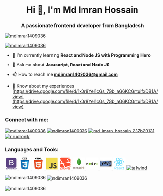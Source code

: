 <h1 align="center">Hi 👋, I'm Md Imran Hossain</h1>
<h3 align="center">A passionate frontend developer from Bangladesh</h3>

<p align="left"> <img src="https://komarev.com/ghpvc/?username=mdimran1409036&label=Profile%20views&color=0e75b6&style=flat" alt="mdimran1409036" /> </p>

<p align="left"> <a href="https://twitter.com/mdimran1409036" target="blank"><img src="https://img.shields.io/twitter/follow/mdimran1409036?logo=twitter&style=for-the-badge" alt="mdimran1409036" /></a> </p>

- 🌱 I’m currently learning **React and Node JS with Programming Hero**

- 💬 Ask me about **Javascript, React and Node JS**

- 📫 How to reach me **mdimran1409036@gmail.com**

- 📄 Know about my experiences [https://drive.google.com/file/d/1x0r8YeI1cGs_7Gb_aG6KCGntuifxDB1A/view](https://drive.google.com/file/d/1x0r8YeI1cGs_7Gb_aG6KCGntuifxDB1A/view)

<h3 align="left">Connect with me:</h3>
<p align="left">
<a href="https://codepen.io/mdimran1409036" target="blank"><img align="center" src="https://raw.githubusercontent.com/rahuldkjain/github-profile-readme-generator/master/src/images/icons/Social/codepen.svg" alt="mdimran1409036" height="30" width="40" /></a>
<a href="https://twitter.com/mdimran1409036" target="blank"><img align="center" src="https://raw.githubusercontent.com/rahuldkjain/github-profile-readme-generator/master/src/images/icons/Social/twitter.svg" alt="mdimran1409036" height="30" width="40" /></a>
<a href="https://linkedin.com/in/md-imran-hossain-237b29131" target="blank"><img align="center" src="https://raw.githubusercontent.com/rahuldkjain/github-profile-readme-generator/master/src/images/icons/Social/linked-in-alt.svg" alt="md-imran-hossain-237b29131" height="30" width="40" /></a>
<a href="https://fb.com/r.rudronil/" target="blank"><img align="center" src="https://raw.githubusercontent.com/rahuldkjain/github-profile-readme-generator/master/src/images/icons/Social/facebook.svg" alt="r.rudronil/" height="30" width="40" /></a>
</p>

<h3 align="left">Languages and Tools:</h3>
<p align="left"> <a href="https://getbootstrap.com" target="_blank" rel="noreferrer"> <img src="https://raw.githubusercontent.com/devicons/devicon/master/icons/bootstrap/bootstrap-plain-wordmark.svg" alt="bootstrap" width="40" height="40"/> </a> <a href="https://www.w3schools.com/css/" target="_blank" rel="noreferrer"> <img src="https://raw.githubusercontent.com/devicons/devicon/master/icons/css3/css3-original-wordmark.svg" alt="css3" width="40" height="40"/> </a> <a href="https://www.w3.org/html/" target="_blank" rel="noreferrer"> <img src="https://raw.githubusercontent.com/devicons/devicon/master/icons/html5/html5-original-wordmark.svg" alt="html5" width="40" height="40"/> </a> <a href="https://developer.mozilla.org/en-US/docs/Web/JavaScript" target="_blank" rel="noreferrer"> <img src="https://raw.githubusercontent.com/devicons/devicon/master/icons/javascript/javascript-original.svg" alt="javascript" width="40" height="40"/> </a> <a href="https://laravel.com/" target="_blank" rel="noreferrer"> <img src="https://raw.githubusercontent.com/devicons/devicon/master/icons/laravel/laravel-plain-wordmark.svg" alt="laravel" width="40" height="40"/> </a> <a href="https://www.mongodb.com/" target="_blank" rel="noreferrer"> <img src="https://raw.githubusercontent.com/devicons/devicon/master/icons/mongodb/mongodb-original-wordmark.svg" alt="mongodb" width="40" height="40"/> </a> <a href="https://nodejs.org" target="_blank" rel="noreferrer"> <img src="https://raw.githubusercontent.com/devicons/devicon/master/icons/nodejs/nodejs-original-wordmark.svg" alt="nodejs" width="40" height="40"/> </a> <a href="https://www.php.net" target="_blank" rel="noreferrer"> <img src="https://raw.githubusercontent.com/devicons/devicon/master/icons/php/php-original.svg" alt="php" width="40" height="40"/> </a> <a href="https://reactjs.org/" target="_blank" rel="noreferrer"> <img src="https://raw.githubusercontent.com/devicons/devicon/master/icons/react/react-original-wordmark.svg" alt="react" width="40" height="40"/> </a> <a href="https://tailwindcss.com/" target="_blank" rel="noreferrer"> <img src="https://www.vectorlogo.zone/logos/tailwindcss/tailwindcss-icon.svg" alt="tailwind" width="40" height="40"/> </a> </p>

<p><img align="left" src="https://github-readme-stats.vercel.app/api/top-langs?username=mdimran1409036&show_icons=true&locale=en&layout=compact" alt="mdimran1409036" /></p>

<p>&nbsp;<img align="center" src="https://github-readme-stats.vercel.app/api?username=mdimran1409036&show_icons=true&locale=en" alt="mdimran1409036" /></p>

<p><img align="center" src="https://github-readme-streak-stats.herokuapp.com/?user=mdimran1409036&" alt="mdimran1409036" /></p>
